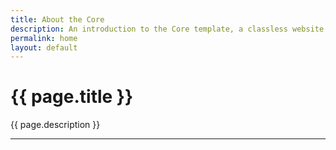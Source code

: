 ```yaml
---
title: About the Core
description: An introduction to the Core template, a classless website template.
permalink: home
layout: default
---
```


# {{ page.title }}

{{ page.description }}

---